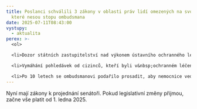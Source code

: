 ```yaml
---
title: Poslanci schválili 3 zákony v oblasti práv lidí omezených na svobodě,
  které nesou stopu ombudsmana
date: 2025-07-11T08:43:00
vystupy:
  - aktualita
perex: >-
  <ol>

  <li>Dozor státních zastupitelství nad výkonem ústavního ochranného léčení na lůžkových odděleních – zákon je sice účinný 25 let, ale dodnes nebyla určená oprávnění pro jeho výkon. Nově budou dozor vykonávat krajská státní zastupitelství. Díky přispění a vyjednávání ombudsmana je tak po čtvrt století v&nbsp;dohledu změna.</li>

  <li>Vymáhání pohledávek od cizinců, kteří byli v&nbsp;ochranném léčení a neměli veřejné zdravotní pojištění, bylo velmi složité. Po propuštění z&nbsp;léčby (se kterou nedali souhlas) jim totiž zůstávaly až milionové dluhy. To se nově změní a cizinci budou mít po propuštění šanci, že nebudou z&nbsp;léčení vycházet zadlužení na několik let dopředu. Díky tomu se lépe začlení do společnosti.</li>

  <li>Po 10 letech se ombudsmanovi podařilo prosadit, aby nemocnice vedly centrální evidenci omezovacích prostředků. Díky tomu bude přehled o počtu omezovaných pacientů a také omezovacích prostředků. S&nbsp;údaji pak bude možné pracovat dále a hledat systémová řešení.&nbsp;</li></ol>
---
```

<p>Nyní mají zákony k&nbsp;projednání senátoři. Pokud legislativní změny přijmou, začne vše platit od 1. ledna 2025.</p>
